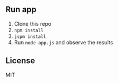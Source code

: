 ## Run app
1.  Clone this repo
2.  `npm install`
3.  `jspm install`
4.  Run `node app.js` and observe the results

## License
MIT
